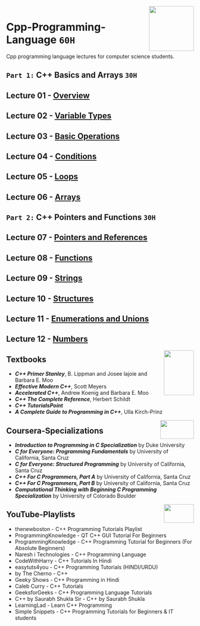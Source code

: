 <img align="right" width="120" height="120" src="https://github.com/cs-MohamedAyman/Computer-Science-Textbooks/blob/master/logos/cpp.jpg">

# Cpp-Programming-Language `60H`
Cpp programming language lectures for computer science students.

## `Part 1:` C++ Basics and Arrays `30H`

## Lecture 01 - [Overview](https://github.com/cs-MohamedAyman/Cpp-Programming-Language/tree/master/Lecture-01-Overview)
## Lecture 02 - [Variable Types](https://github.com/cs-MohamedAyman/Cpp-Programming-Language/tree/master/Lecture-02-Variable-Types)
## Lecture 03 - [Basic Operations](https://github.com/cs-MohamedAyman/Cpp-Programming-Language/tree/master/Lecture-03-Basic-Operations)
## Lecture 04 - [Conditions](https://github.com/cs-MohamedAyman/Cpp-Programming-Language/tree/master/Lecture-04-Conditions)
## Lecture 05 - [Loops](https://github.com/cs-MohamedAyman/Cpp-Programming-Language/tree/master/Lecture-05-Loops)
## Lecture 06 - [Arrays](https://github.com/cs-MohamedAyman/Cpp-Programming-Language/tree/master/Lecture-06-Arrays)

## `Part 2:` C++ Pointers and Functions `30H`

## Lecture 07 - [Pointers and References](https://github.com/cs-MohamedAyman/Cpp-Programming-Language/tree/master/Lecture-07-Pointers-and-References)
## Lecture 08 - [Functions](https://github.com/cs-MohamedAyman/Cpp-Programming-Language/tree/master/Lecture-08-Functions)
## Lecture 09 - [Strings](https://github.com/cs-MohamedAyman/Cpp-Programming-Language/tree/master/Lecture-09-Strings)
## Lecture 10 - [Structures](https://github.com/cs-MohamedAyman/Cpp-Programming-Language/tree/master/Lecture-10-Structures)
## Lecture 11 - [Enumerations and Unions](https://github.com/cs-MohamedAyman/Cpp-Programming-Language/tree/master/Lecture-11-Enumerations-and-Unions)
## Lecture 12 - [Numbers](https://github.com/cs-MohamedAyman/Cpp-Programming-Language/tree/master/Lecture-12-Numbers)

<img align="right" width="80" height="120" src="https://github.com/cs-MohamedAyman/Computer-Science-Textbooks/blob/master/logos/textbooks.jpg">

## Textbooks

* ***C++ Primer Stanley***, B. Lippman and Josee lajoie and Barbara E. Moo
* ***Effective Modern C++***, Scott Meyers
* ***Accelerated C++***, Andrew Koenig and Barbara E. Moo
* ***C++ The Complete Reference***, Herbert Schildt
* ***C++ TutorialsPoint***
* ***A Complete Guide to Programming in C++***, Ulla Kirch-Prinz

<img align="right" width="90" height="50" src="https://github.com/cs-MohamedAyman/Coursera-Specializations/blob/master/organizations-logos/coursera.jpg">

## Coursera-Specializations

* ***Introduction to Programming in C Specialization*** by Duke University
* ***C for Everyone: Programming Fundamentals*** by University of California, Santa Cruz
* ***C for Everyone: Structured Programming*** by University of California, Santa Cruz
* ***C++ For C Programmers, Part A*** by University of California, Santa Cruz
* ***C++ For C Programmers, Part B*** by University of California, Santa Cruz
* ***Computational Thinking with Beginning C Programming Specialization*** by University of Colorado Boulder

<img align="right" width="80" height="50" src="https://github.com/cs-MohamedAyman/YouTube-Playlists/blob/master/organizations-logos/youtube.jpg">

## YouTube-Playlists

* thenewboston - C++ Programming Tutorials Playlist
* ProgrammingKnowledge - QT C++ GUI Tutorial For Beginners
* ProgrammingKnowledge - C++ Programming Tutorial for Beginners (For Absolute Beginners)
* Naresh i Technologies - C++ Programming Language
* CodeWithHarry - C++ Tutorials In Hindi
* easytuts4you - C++ Programming Tutorials (HINDI/URDU)
* by The Cherno - C++
* Geeky Shows - C++ Programming in Hindi
* Caleb Curry - C++ Tutorials
* GeeksforGeeks - C++ Programming Language Tutorials
* C++ by Saurabh Shukla Sir - C++ by Saurabh Shukla
* LearningLad - Learn C++ Programming
* Simple Snippets - C++ Programming Tutorials for Beginners & IT students
